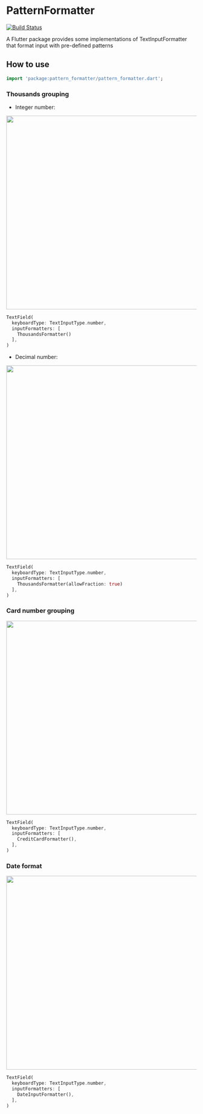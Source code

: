 # PatternFormatter

[![Build Status](https://travis-ci.org/hnvn/flutter_pattern_formatter.svg?branch=master)](https://travis-ci.org/hnvn/flutter_pattern_formatter)

A Flutter package provides some implementations of TextInputFormatter that format input with pre-defined patterns

## How to use

```dart
import 'package:pattern_formatter/pattern_formatter.dart';
```

### Thousands grouping

* Integer number:

<p>
    <img width="512" src="https://github.com/hnvn/flutter_pattern_formatter/blob/master/screenshots/integer_formatter.gif?raw=true"/>
</p>

```dart
TextField(
  keyboardType: TextInputType.number,
  inputFormatters: [
    ThousandsFormatter()
  ],
)
```

* Decimal number:

<p>
    <img width="512" src="https://github.com/hnvn/flutter_pattern_formatter/blob/master/screenshots/decimal_formatter.gif?raw=true"/>
</p>

```dart
TextField(
  keyboardType: TextInputType.number,
  inputFormatters: [
    ThousandsFormatter(allowFraction: true)
  ],
)
```

### Card number grouping

<p>
    <img width="512" src="https://github.com/hnvn/flutter_pattern_formatter/blob/master/screenshots/card_number_formatter.gif?raw=true"/>
</p>

```dart
TextField(
  keyboardType: TextInputType.number,
  inputFormatters: [
    CreditCardFormatter(),
  ],
)
```

### Date format

<p>
    <img width="512" src="https://github.com/hnvn/flutter_pattern_formatter/blob/master/screenshots/date_formatter.gif?raw=true"/>
</p>

```dart
TextField(
  keyboardType: TextInputType.number,
  inputFormatters: [
    DateInputFormatter(),
  ],
)
```

